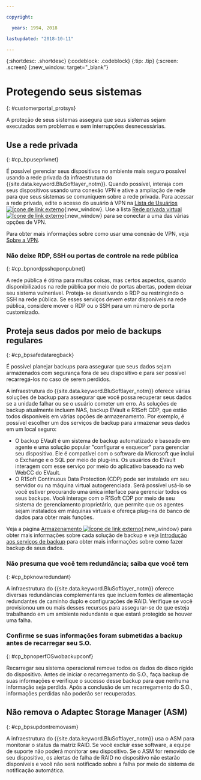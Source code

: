 ```yaml
---

copyright:

  years: 1994, 2018

lastupdated: "2018-10-11"

---
```


{:shortdesc: .shortdesc}
{:codeblock: .codeblock}
{:tip: .tip}
{:screen: .screen}
{:new_window: target="_blank"}


# Protegendo seus sistemas
{: #customerportal_protsys}

A proteção de seus sistemas assegura que seus sistemas sejam executados sem problemas e sem interrupções desnecessárias.

## Use a rede privada
{: #cp_bpuseprivnet}

É possível gerenciar seus dispositivos no ambiente mais seguro possível usando a rede privada da infraestrutura do {{site.data.keyword.BluSoftlayer_notm}}. Quando possível, interaja com seus dispositivos usando uma conexão VPN e ative a ampliação de rede para que seus sistemas se comuniquem sobre a rede privada. Para acessar a rede privada, edite o acesso do usuário à VPN na [Lista de Usuários ![Ícone de link externo](../icons/launch-glyph.svg)](https://control.softlayer.com/account/user/list){:new_window}. Use a lista [Rede privada virtual ![Ícone de link externo](../icons/launch-glyph.svg)](http://www.softlayer.com/vpn-access){:new_window} para se conectar a uma das várias opções de VPN.

Para obter mais informações sobre como usar uma conexão de VPN, veja [Sobre a VPN](/docs/infrastructure/iaas-vpn/about-vpn.html).

### Não deixe RDP, SSH ou portas de controle na rede pública
{: #cp_bpnordpsshcponpubnet}

A rede pública é ótima para muitas coisas, mas certos aspectos, quando disponibilizados na rede pública por meio de portas abertas, podem deixar seu sistema vulnerável. Proteja-se desativando o RDP ou restringindo o SSH na rede pública. Se esses serviços devem estar disponíveis na rede pública, considere mover o RDP ou o SSH para um número de porta customizado.

## Proteja seus dados por meio de backups regulares
{: #cp_bpsafedataregback}

É possível planejar backups para assegurar que seus dados sejam armazenados com segurança fora de seu dispositivo e para ser possível recarregá-los no caso de serem perdidos.

A infraestrutura do {{site.data.keyword.BluSoftlayer_notm}} oferece várias soluções de backup para assegurar que você possa recuperar seus dados se a unidade falhar ou se o usuário cometer um erro. As soluções de backup atualmente incluem NAS, backup EVault e R1Soft CDP, que estão todos disponíveis em várias opções de armazenamento.
Por exemplo, é possível escolher um dos serviços de backup para armazenar seus dados em um local seguro:
  * O backup EVault é um sistema de backup automatizado e baseado em agente e uma solução popular "configurar e esquecer" para gerenciar seu dispositivo. Ele é compatível com o software da Microsoft que inclui o Exchange e o SQL por meio de plug-ins. Os usuários do EVault interagem com esse serviço por meio do aplicativo baseado na web WebCC do EVault.
  * O R1Soft Continuous Data Protection (CDP) pode ser instalado em seu servidor ou na máquina virtual autogerenciada. Será possível usá-lo se você estiver procurando uma única interface para gerenciar todos os seus backups. Você interage com o R1Soft CDP por meio de seu sistema de gerenciamento proprietário, que permite que os agentes sejam instalados em máquinas virtuais e ofereça plug-ins de banco de dados para obter mais funções.

 Veja a página [Armazenamento ![Ícone de link externo](../icons/launch-glyph.svg)](http://www.softlayer.com/services/storagelayer/){:new_window} para obter mais informações sobre cada solução de backup e veja [Introdução aos serviços de backup](/docs/infrastructure/Backup/index.html) para obter mais informações sobre como fazer backup de seus dados.

### Não presuma que você tem redundância; saiba que você tem
{: #cp_bpknowredundant}

A infraestrutura do {{site.data.keyword.BluSoftlayer_notm}} oferece diversas redundâncias complementares que incluem fontes de alimentação redundantes de caminho duplo e configurações de RAID. Verifique se você provisionou um ou mais desses recursos para assegurar-se de que esteja trabalhando em um ambiente redundante e que estará protegido se houver uma falha.

### Confirme se suas informações foram submetidas a backup antes de recarregar seu S.O.
{: #cp_bpnoperfOSwobackupconf}

Recarregar seu sistema operacional remove todos os dados do disco rígido do dispositivo. Antes de iniciar o recarregamento do S.O., faça backup de suas informações e verifique o sucesso desse backup para que nenhuma informação seja perdida. Após a conclusão de um recarregamento do S.O., informações perdidas não poderão ser recuperadas.

## Não remova o Adaptec Storage Manager (ASM)
{: #cp_bpsupdontremovasm}

 A infraestrutura do {{site.data.keyword.BluSoftlayer_notm}} usa o ASM para monitorar o status da matriz RAID. Se você excluir esse software, a equipe de suporte não poderá monitorar seu dispositivo. Se o ASM for removido de seu dispositivo, os alertas de falha de RAID no dispositivo não estarão disponíveis e você não será notificado sobre a falha por meio do sistema de notificação automática.
